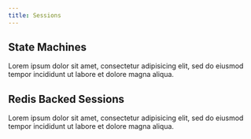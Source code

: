 ```yaml
---
title: Sessions
---
```


## State Machines

Lorem ipsum dolor sit amet, consectetur adipisicing elit, sed do eiusmod tempor incididunt ut labore et dolore magna aliqua.

## Redis Backed Sessions

Lorem ipsum dolor sit amet, consectetur adipisicing elit, sed do eiusmod tempor incididunt ut labore et dolore magna aliqua.
